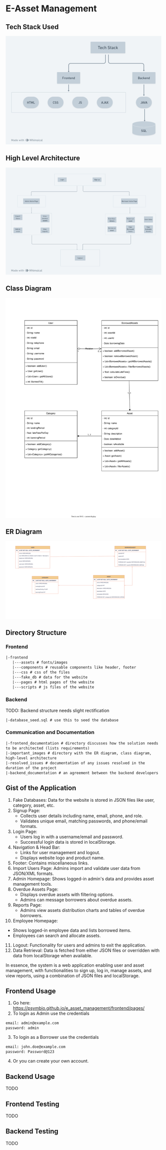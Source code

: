 # E-Asset Management

## Tech Stack Used

![Tech Stack](important_images/tech_stack.png)

## High Level Architecture

![High Level Architecture](important_images/high_level_architecture.png)

## Class Diagram

![Class Diagram](important_images/class_diagram.svg)

## ER Diagram

![](important_images/er_diagram.svg)

## Directory Structure

### Frontend

```
|-frontend
   |---assets # fonts/images
   |---components # reusable components like header, footer
   |---css # css of the files
   |---fake_db # data for the website
   |---pages # html pages of the website
   |---scripts # js files of the website
```
### Backend

TODO: Backend structure needs slight rectification
```
|-database_seed.sql # use this to seed the database
```

### Communication and Documentation

```
|-frontend_documentation # directory discusses how the solution needs to be architected (lists requirements)
|-important_images # directory with the ER diagram, class diagram, high-level architecture
|-resolved_issues # documentation of any issues resolved in the duration of the project
|-backend_documentation # an agreement between the backend developers
```

## Gist of the Application

1. Fake Databases: Data for the website is stored in JSON files like user, category, asset, etc.
2. Signup Page:
   - Collects user details including name, email, phone, and role.
   - Validates unique email, matching passwords, and phone/email formats.
3. Login Page:
   - Users log in with a username/email and password.
   - Successful login data is stored in localStorage.
4. Navigation & Head Bar:
   - Links for user management and logout.
   - Displays website logo and product name.
5. Footer: Contains miscellaneous links.
6. Import Users Page: Admins import and validate user data from JSON/XML formats.
7. Admin Homepage: Shows logged-in admin's data and provides asset management tools.
8. Overdue Assets Page: 
   - Displays overdue assets with filtering options.
   - Admins can message borrowers about overdue assets.
9. Reports Page: 
   - Admins view assets distribution charts and tables of overdue borrowers.
10. Employee Homepage: 
   - Shows logged-in employee data and lists borrowed items.
   - Employees can search and allocate assets.
11. Logout: Functionality for users and admins to exit the application.
12. Data Retrieval: Data is fetched from either JSON files or overridden with data from localStorage when available.

In essence, the system is a web application enabling user and asset management, with functionalities to sign up, log in, manage assets, and view reports, using a combination of JSON files and localStorage.

## Frontend Usage

1. Go here: https://psymbio.github.io/e_asset_management/frontend/pages/
2. To login as Admin use the credentials
```
email: admin@example.com
password: admin 
```
3. To login as a Borrower use the credentials
```
email: john.doe@example.com
password: Password@123
```
4. Or you can create your own account.

## Backend Usage

TODO

## Frontend Testing

TODO

## Backend Testing

TODO